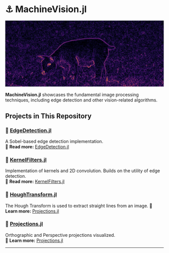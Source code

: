 # ⚓️ MachineVision.jl
<div align="center">
  <img src="https://github.com/singhtejus/MachineVision.jl/blob/main/MD/coverimg.png?raw=true">
</div>

**MachineVision.jl** showcases the fundamental image processing techniques, including edge detection and other vision-related algorithms.

## Projects in This Repository

### 🔹 [EdgeDetection.jl](https://github.com/singhtejus/MachineVision.jl/blob/main/MD/EdgeDetection.md)  
A Sobel-based edge detection implementation.  
🔗 **Read more:** [EdgeDetection.jl](https://github.com/singhtejus/MachineVision.jl/blob/main/MD/EdgeDetection.md)

### 🔹 [KernelFilters.jl](https://github.com/singhtejus/MachineVision.jl/blob/main/MD/KernelFilters.md)
Implementation of kernels and 2D convolution. Builds on the utility of edge detection.  
🔗 **Read more:** [KernelFilters.jl](https://github.com/singhtejus/MachineVision.jl/blob/main/MD/KernelFilters.md)

### 🔹 [HoughTransform.jl](https://github.com/singhtejus/MachineVision.jl/blob/main/MD/HoughTransform.md)  
The Hough Transform is used to extract straight lines from an image.
🔗 **Learn more:** [Projections.jl](https://github.com/singhtejus/MachineVision.jl/blob/main/MD/HoughTransform.md)

### 🔹 [Projections.jl](https://github.com/singhtejus/MachineVision.jl/blob/main/projections.jl)  
Orthographic and Perspective projections visualized.    
🔗 **Learn more:** [Projections.jl](https://github.com/singhtejus/MachineVision.jl/blob/main/projections.jl)

---
